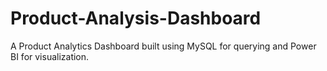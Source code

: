 # Product-Analysis-Dashboard
A Product Analytics Dashboard built using MySQL for querying and Power BI for visualization.
